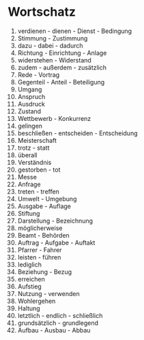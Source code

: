 # Wortschatz

1. verdienen - dienen - Dienst - Bedingung
2. Stimmung - Zustimmung
3. dazu - dabei - dadurch
4. Richtung - Einrichtung - Anlage
5. widerstehen - Widerstand
6. zudem - außerdem - zusätzlich
7. Rede - Vortrag
8. Gegenteil - Anteil - Beteiligung
9. Umgang
10. Anspruch
11. Ausdruck
12. Zustand
13. Wettbewerb - Konkurrenz
14. gelingen
15. beschließen - entscheiden - Entscheidung
16. Meisterschaft
17. trotz - statt
18. überall
19. Verständnis
20. gestorben - tot
21. Messe
22. Anfrage
23. treten - treffen
24. Umwelt - Umgebung
25. Ausgabe - Auflage
26. Stiftung
27. Darstellung - Bezeichnung
28. möglicherweise
29. Beamt - Behörden
30. Auftrag - Aufgabe - Auftakt
31. Pfarrer - Fahrer
32. leisten - führen
33. lediglich
34. Beziehung - Bezug
35. erreichen
36. Aufstieg
37. Nutzung - verwenden
38. Wohlergehen
39. Haltung
40. letztlich - endlich - schließlich
41. grundsätzlich - grundlegend
42. Aufbau - Ausbau - Abbau
